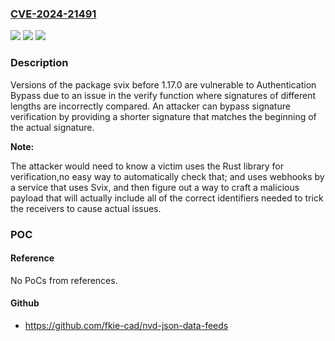 ### [CVE-2024-21491](https://cve.mitre.org/cgi-bin/cvename.cgi?name=CVE-2024-21491)
![](https://img.shields.io/static/v1?label=Product&message=svix&color=blue)
![](https://img.shields.io/static/v1?label=Version&message=0%20&color=brightgreen)
![](https://img.shields.io/static/v1?label=Vulnerability&message=Authentication%20Bypass&color=brightgreen)

### Description

Versions of the package svix before 1.17.0 are vulnerable to Authentication Bypass due to an issue in the verify function where signatures of different lengths are incorrectly compared. An attacker can bypass signature verification by providing a shorter signature that matches the beginning of the actual signature.**Note:**The attacker would need to know a victim uses the Rust library for verification,no easy way to automatically check that; and uses webhooks by a service that uses Svix, and then figure out a way to craft a malicious payload that will actually include all of the correct identifiers needed to trick the receivers to cause actual issues.

### POC

#### Reference
No PoCs from references.

#### Github
- https://github.com/fkie-cad/nvd-json-data-feeds

